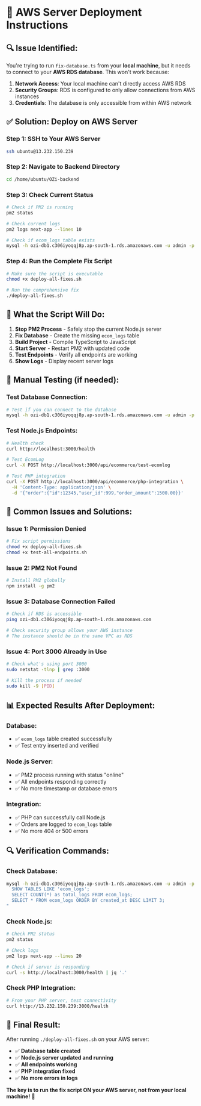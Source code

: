 # 🚀 AWS Server Deployment Instructions

## **🔍 Issue Identified:**

You're trying to run `fix-database.ts` from your **local machine**, but it needs to connect to your **AWS RDS database**. This won't work because:

1. **Network Access**: Your local machine can't directly access AWS RDS
2. **Security Groups**: RDS is configured to only allow connections from AWS instances
3. **Credentials**: The database is only accessible from within AWS network

## **✅ Solution: Deploy on AWS Server**

### **Step 1: SSH to Your AWS Server**
```bash
ssh ubuntu@13.232.150.239
```

### **Step 2: Navigate to Backend Directory**
```bash
cd /home/ubuntu/OZi-backend
```

### **Step 3: Check Current Status**
```bash
# Check if PM2 is running
pm2 status

# Check current logs
pm2 logs next-app --lines 10

# Check if ecom_logs table exists
mysql -h ozi-db1.c306iyoqqj8p.ap-south-1.rds.amazonaws.com -u admin -p ozi_backend -e "SHOW TABLES LIKE 'ecom_logs';"
```

### **Step 4: Run the Complete Fix Script**
```bash
# Make sure the script is executable
chmod +x deploy-all-fixes.sh

# Run the comprehensive fix
./deploy-all-fixes.sh
```

## **🔧 What the Script Will Do:**

1. **Stop PM2 Process** - Safely stop the current Node.js server
2. **Fix Database** - Create the missing `ecom_logs` table
3. **Build Project** - Compile TypeScript to JavaScript
4. **Start Server** - Restart PM2 with updated code
5. **Test Endpoints** - Verify all endpoints are working
6. **Show Logs** - Display recent server logs

## **🧪 Manual Testing (if needed):**

### **Test Database Connection:**
```bash
# Test if you can connect to the database
mysql -h ozi-db1.c306iyoqqj8p.ap-south-1.rds.amazonaws.com -u admin -p ozi_backend -e "SELECT 1;"
```

### **Test Node.js Endpoints:**
```bash
# Health check
curl http://localhost:3000/health

# Test EcomLog
curl -X POST http://localhost:3000/api/ecommerce/test-ecomlog

# Test PHP integration
curl -X POST http://localhost:3000/api/ecommerce/php-integration \
  -H 'Content-Type: application/json' \
  -d '{"order":{"id":12345,"user_id":999,"order_amount":1500.00}}'
```

## **🚨 Common Issues and Solutions:**

### **Issue 1: Permission Denied**
```bash
# Fix script permissions
chmod +x deploy-all-fixes.sh
chmod +x test-all-endpoints.sh
```

### **Issue 2: PM2 Not Found**
```bash
# Install PM2 globally
npm install -g pm2
```

### **Issue 3: Database Connection Failed**
```bash
# Check if RDS is accessible
ping ozi-db1.c306iyoqqj8p.ap-south-1.rds.amazonaws.com

# Check security group allows your AWS instance
# The instance should be in the same VPC as RDS
```

### **Issue 4: Port 3000 Already in Use**
```bash
# Check what's using port 3000
sudo netstat -tlnp | grep :3000

# Kill the process if needed
sudo kill -9 [PID]
```

## **📊 Expected Results After Deployment:**

### **Database:**
- ✅ `ecom_logs` table created successfully
- ✅ Test entry inserted and verified

### **Node.js Server:**
- ✅ PM2 process running with status "online"
- ✅ All endpoints responding correctly
- ✅ No more timestamp or database errors

### **Integration:**
- ✅ PHP can successfully call Node.js
- ✅ Orders are logged to `ecom_logs` table
- ✅ No more 404 or 500 errors

## **🔍 Verification Commands:**

### **Check Database:**
```bash
mysql -h ozi-db1.c306iyoqqj8p.ap-south-1.rds.amazonaws.com -u admin -p ozi_backend -e "
  SHOW TABLES LIKE 'ecom_logs';
  SELECT COUNT(*) as total_logs FROM ecom_logs;
  SELECT * FROM ecom_logs ORDER BY created_at DESC LIMIT 3;
"
```

### **Check Node.js:**
```bash
# Check PM2 status
pm2 status

# Check logs
pm2 logs next-app --lines 20

# Check if server is responding
curl -s http://localhost:3000/health | jq '.'
```

### **Check PHP Integration:**
```bash
# From your PHP server, test connectivity
curl http://13.232.150.239:3000/health
```

## **🎯 Final Result:**

After running `./deploy-all-fixes.sh` on your AWS server:

- ✅ **Database table created**
- ✅ **Node.js server updated and running**
- ✅ **All endpoints working**
- ✅ **PHP integration fixed**
- ✅ **No more errors in logs**

**The key is to run the fix script ON your AWS server, not from your local machine!** 🚀
